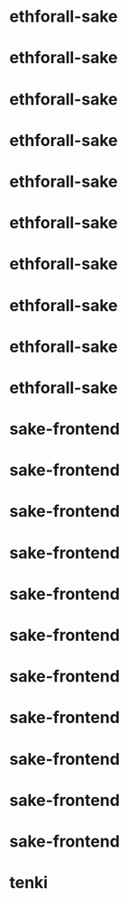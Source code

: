 # ethforall-sake
# ethforall-sake
# ethforall-sake
# ethforall-sake
# ethforall-sake
# ethforall-sake
# ethforall-sake
# ethforall-sake
# ethforall-sake
# ethforall-sake
# sake-frontend
# sake-frontend
# sake-frontend
# sake-frontend
# sake-frontend
# sake-frontend
# sake-frontend
# sake-frontend
# sake-frontend
# sake-frontend
# sake-frontend
# tenki
